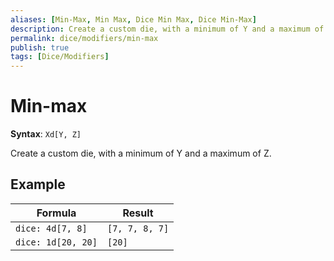 ```yaml
---
aliases: [Min-Max, Min Max, Dice Min Max, Dice Min-Max]
description: Create a custom die, with a minimum of Y and a maximum of Z.
permalink: dice/modifiers/min-max
publish: true
tags: [Dice/Modifiers]
---
```


# Min-max

**Syntax**: `Xd[Y, Z]`

Create a custom die, with a minimum of Y and a maximum of Z.

## Example

| Formula            | Result         |
| ------------------ | -------------- |
| `dice: 4d[7, 8]`   | `[7, 7, 8, 7]` |
| `dice: 1d[20, 20]` | `[20]`         |


